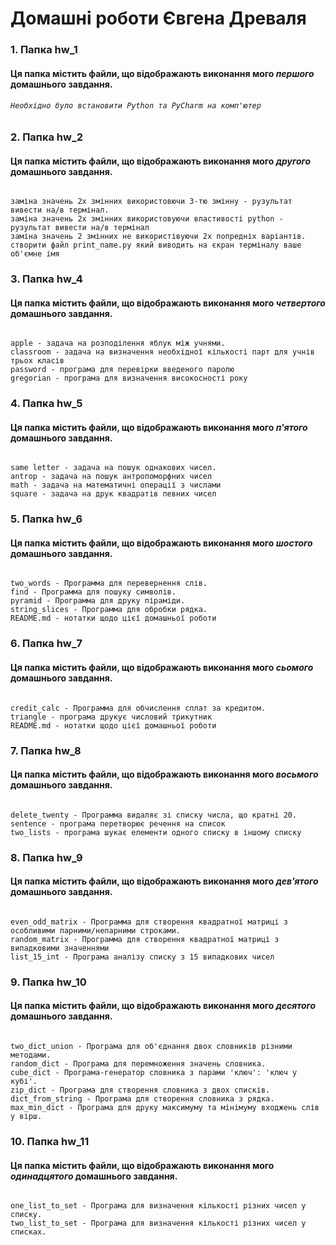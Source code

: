 # Домашні роботи Євгена Древаля

### 1. Папка hw_1

#### Ця папка містить файли, що відображають виконання мого **_першого_** домашнього завдання.
###### `Необхідно було встановити Python та PyCharm на комп'ютер`

### 2. Папка hw_2

#### Ця папка містить файли, що відображають виконання мого **_другого_** домашнього завдання.
######
```
заміна значень 2х змінних використовючи 3-тю змінну - рузультат вивести на/в термінал.
заміна значень 2х змінних використовуючи властивості python - рузультат вивести на/в термінал
заміна значень 2 змінних не використівуючи 2х попредніх варіантів.
cтворити файл print_name.py який виводить на єкран терміналу ваше об'ємне імя
```

### 3. Папка hw_4

#### Ця папка містить файли, що відображають виконання мого **_четвертого_** домашнього завдання.
######
```
apple - задача на розподілення яблук між учнями.
classroom - задача на визначення необхідної кількості парт для учнів трьох класів
password - програма для перевірки введеного паролю
gregorian - програма для визначення високосності року
```

### 4. Папка hw_5

#### Ця папка містить файли, що відображають виконання мого **_п'ятого_** домашнього завдання.
######
```
same letter - задача на пошук однакових чисел.
antrop - задача на пошук антропоморфних чисел
math - задача на математичні операції з числами
square - задача на друк квадратів певних чисел
```
### 5. Папка hw_6

#### Ця папка містить файли, що відображають виконання мого **_шостого_** домашнього завдання.
######
```
two_words - Программа для перевернення слів.
find - Программа для пошуку символів.
pyramid - Программа для друку піраміди.
string_slices - Программа для обробки рядка.
README.md - нотатки щодо цієї домашньої роботи
```
### 6. Папка hw_7

#### Ця папка містить файли, що відображають виконання мого **_сьомого_** домашнього завдання.
######
```
credit_calc - Программа для обчислення сплат за кредитом.
triangle - програма друкує числовий трикутник
README.md - нотатки щодо цієї домашньої роботи
```
### 7. Папка hw_8

#### Ця папка містить файли, що відображають виконання мого **_восьмого_** домашнього завдання.
######
```
delete_twenty - Программа видаляє зі списку числа, що кратні 20.
sentence - програма перетворює речення на список
two_lists - програма шукає елементи одного списку в іншому списку
```
### 8. Папка hw_9

#### Ця папка містить файли, що відображають виконання мого **_дев'ятого_** домашнього завдання.
######
```
even_odd_matrix - Программа для створення квадратної матриці з особливими парними/непарними строками.
random_matrix - Программа для створення квадратної матриці з випадковими значеннями
list_15_int - Програма аналізу списку з 15 випадкових чисел
```
### 9. Папка hw_10

#### Ця папка містить файли, що відображають виконання мого **_десятого_** домашнього завдання.
######
```
two_dict_union - Програма для об'єднання двох словників різними методами.
random_dict - Програма для перемноження значень словника.
cube_dict - Програма-генератор словника з парами 'ключ': 'ключ у кубі'.
zip_dict - Програма для створення словника з двох списків.
dict_from_string - Програма для створення словника з рядка.
max_min_dict - Програма для друку максимуму та мінімуму входжень слів у вірш.
```
### 10. Папка hw_11

#### Ця папка містить файли, що відображають виконання мого **_одинадцятого_** домашнього завдання.
######
```
one_list_to_set - Програма для визначення кількості різних чисел у списку.
two_list_to_set - Програма для визначення кількості різних чисел у списках.

```